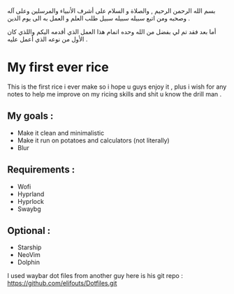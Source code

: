 
بسم الله الرحمن الرحيم , والصلاة و السلام على أشرف الأنبياء والمرسلين وعلى آله وصحبه ومن اتبع سبيله سبيله سبيل طلب العلم و العمل به الى يوم الدين .

أما بعد فقد تم لي بفضل من الله وحده اتمام هذا العمل الذي أقدمه اليكم واللذي كان الأول من نوعه الذي أعمل عليه .


# My first ever rice

This is the first rice i ever make so i hope u guys enjoy it , plus i wish for any notes to help me improve on my ricing skills and shit u know the drill man .

## My goals :

* Make it clean and minimalistic
* Make it run on potatoes and calculators (not literally)
* Blur


## Requirements :
* Wofi
* Hyprland
* Hyprlock
* Swaybg

## Optional :
* Starship
* NeoVim
* Dolphin

I used waybar dot files from another guy here is his git repo : https://github.com/elifouts/Dotfiles.git

